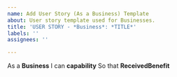 ```yaml
---
name: Add User Story (As a Business) Template
about: User story template used for Businesses.
title: 'USER STORY - *Business*: *TITLE*'
labels: ''
assignees: ''

---
```


As a **Business**
I can **capability**
So that **ReceivedBenefit**
